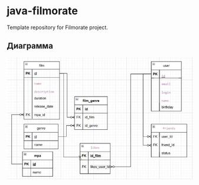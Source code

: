 # java-filmorate
Template repository for Filmorate project.

## Диаграмма

![Архитектурная диаграмма](diagrams2.JPG)



